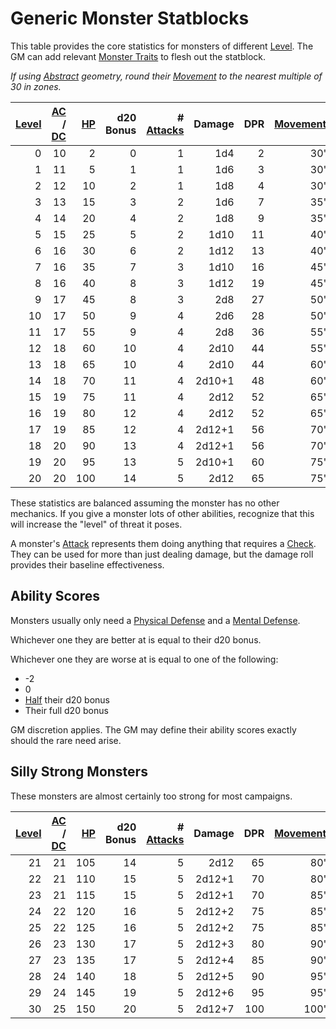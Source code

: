 # Generic Monster Statblocks

This table provides the core statistics for monsters of different [Level](../../Player%20Characters/Progression/Level.md). The GM can add relevant [Monster Traits](Monster%20Traits.md) to flesh out the statblock.

*If using [Abstract](../../Game%20Procedures/Core%20Procedures/Geometry.md#Abstract) geometry, round their [Movement](../../Game%20Procedures/Combat/Movement.md) to the nearest multiple of 30 in zones.*

| [Level](../../Player%20Characters/Progression/Level.md) | [AC](../../Player%20Characters/Derived%20Statistics/Armor%20Class.md) / [DC](../../Game%20Procedures/Core%20Procedures/DC.md) | [HP](../../Player%20Characters/Derived%20Statistics/Hit%20Points.md) | d20 Bonus | # [Attacks](../../Game%20Procedures/Combat/Attack.md) | Damage | DPR | [Movement](../../Game%20Procedures/Combat/Movement.md) |
| ------------------------------------------------------: | ----------------------------------------------------------------------------------------------------------------------------: | -------------------------------------------------------------------: | --------: | ----------------------------------------------------: | -----: | --: | -----------------------------------------------------: |
|                                                       0 |                                                                                                                            10 |                                                                    2 |         0 |                                                     1 |    1d4 |   2 |                                                    30' |
|                                                       1 |                                                                                                                            11 |                                                                    5 |         1 |                                                     1 |    1d6 |   3 |                                                    30' |
|                                                       2 |                                                                                                                            12 |                                                                   10 |         2 |                                                     1 |    1d8 |   4 |                                                    30' |
|                                                       3 |                                                                                                                            13 |                                                                   15 |         3 |                                                     2 |    1d6 |   7 |                                                    35' |
|                                                       4 |                                                                                                                            14 |                                                                   20 |         4 |                                                     2 |    1d8 |   9 |                                                    35' |
|                                                       5 |                                                                                                                            15 |                                                                   25 |         5 |                                                     2 |   1d10 |  11 |                                                    40' |
|                                                       6 |                                                                                                                            16 |                                                                   30 |         6 |                                                     2 |   1d12 |  13 |                                                    40' |
|                                                       7 |                                                                                                                            16 |                                                                   35 |         7 |                                                     3 |   1d10 |  16 |                                                    45' |
|                                                       8 |                                                                                                                            16 |                                                                   40 |         8 |                                                     3 |   1d12 |  19 |                                                    45' |
|                                                       9 |                                                                                                                            17 |                                                                   45 |         8 |                                                     3 |    2d8 |  27 |                                                    50' |
|                                                      10 |                                                                                                                            17 |                                                                   50 |         9 |                                                     4 |    2d6 |  28 |                                                    50' |
|                                                      11 |                                                                                                                            17 |                                                                   55 |         9 |                                                     4 |    2d8 |  36 |                                                    55' |
|                                                      12 |                                                                                                                            18 |                                                                   60 |        10 |                                                     4 |   2d10 |  44 |                                                    55' |
|                                                      13 |                                                                                                                            18 |                                                                   65 |        10 |                                                     4 |   2d10 |  44 |                                                    60' |
|                                                      14 |                                                                                                                            18 |                                                                   70 |        11 |                                                     4 | 2d10+1 |  48 |                                                    60' |
|                                                      15 |                                                                                                                            19 |                                                                   75 |        11 |                                                     4 |   2d12 |  52 |                                                    65' |
|                                                      16 |                                                                                                                            19 |                                                                   80 |        12 |                                                     4 |   2d12 |  52 |                                                    65' |
|                                                      17 |                                                                                                                            19 |                                                                   85 |        12 |                                                     4 | 2d12+1 |  56 |                                                    70' |
|                                                      18 |                                                                                                                            20 |                                                                   90 |        13 |                                                     4 | 2d12+1 |  56 |                                                    70' |
|                                                      19 |                                                                                                                            20 |                                                                   95 |        13 |                                                     5 | 2d10+1 |  60 |                                                    75' |
|                                                      20 |                                                                                                                            20 |                                                                  100 |        14 |                                                     5 |   2d12 |  65 |                                                    75' |

These statistics are balanced assuming the monster has no other mechanics. If you give a monster lots of other abilities, recognize that this will increase the "level" of threat it poses.

A monster's [Attack](../../Game%20Procedures/Combat/Attack.md) represents them doing anything that requires a [Check](../../Game%20Procedures/Core%20Procedures/Check.md). They can be used for more than just dealing damage, but the damage roll provides their baseline effectiveness.

## Ability Scores

Monsters usually only need a [Physical Defense](../../Player%20Characters/Derived%20Statistics/Physical%20Defense.md) and a [Mental Defense](../../Player%20Characters/Derived%20Statistics/Mental%20Defense.md).

Whichever one they are better at is equal to their d20 bonus.

Whichever one they are worse at is equal to one of the following:

- -2
- 0
- [Half](../../Game%20Procedures/Core%20Procedures/Half.md) their d20 bonus
- Their full d20 bonus

GM discretion applies. The GM may define their ability scores exactly should the rare need arise.

## Silly Strong Monsters

These monsters are almost certainly too strong for most campaigns.

| [Level](../../Player%20Characters/Progression/Level.md) | [AC](../../Player%20Characters/Derived%20Statistics/Armor%20Class.md) / [DC](../../Game%20Procedures/Core%20Procedures/DC.md) | [HP](../../Player%20Characters/Derived%20Statistics/Hit%20Points.md) | d20 Bonus | # [Attacks](../../Game%20Procedures/Combat/Attack.md) | Damage | DPR | [Movement](../../Game%20Procedures/Combat/Movement.md) |
| ------------------------------------------------------: | ----------------------------------------------------------------------------------------------------------------------------: | -------------------------------------------------------------------: | --------: | ----------------------------------------------------: | -----: | --: | -----------------------------------------------------: |
|                                                      21 |                                                                                                                            21 |                                                                  105 |        14 |                                                     5 |   2d12 |  65 |                                                    80' |
|                                                      22 |                                                                                                                            21 |                                                                  110 |        15 |                                                     5 | 2d12+1 |  70 |                                                    80' |
|                                                      23 |                                                                                                                            21 |                                                                  115 |        15 |                                                     5 | 2d12+1 |  70 |                                                    85' |
|                                                      24 |                                                                                                                            22 |                                                                  120 |        16 |                                                     5 | 2d12+2 |  75 |                                                    85' |
|                                                      25 |                                                                                                                            22 |                                                                  125 |        16 |                                                     5 | 2d12+2 |  75 |                                                    85' |
|                                                      26 |                                                                                                                            23 |                                                                  130 |        17 |                                                     5 | 2d12+3 |  80 |                                                    90' |
|                                                      27 |                                                                                                                            23 |                                                                  135 |        17 |                                                     5 | 2d12+4 |  85 |                                                    90' |
|                                                      28 |                                                                                                                            24 |                                                                  140 |        18 |                                                     5 | 2d12+5 |  90 |                                                    95' |
|                                                      29 |                                                                                                                            24 |                                                                  145 |        19 |                                                     5 | 2d12+6 |  95 |                                                    95' |
|                                                      30 |                                                                                                                            25 |                                                                  150 |        20 |                                                     5 | 2d12+7 | 100 |                                                   100' |
